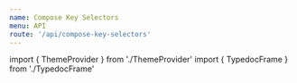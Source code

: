 ```yaml
---
name: Compose Key Selectors
menu: API
route: '/api/compose-key-selectors'
---
```


import { ThemeProvider } from './ThemeProvider'
import { TypedocFrame } from './TypedocFrame'

<ThemeProvider>
  <TypedocFrame
    title="Compose Key Selectors"
    route="modules/_composekeyselectors_"
  />
</ThemeProvider>
